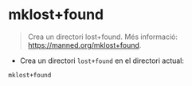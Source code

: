 # mklost+found

> Crea un directori lost+found.
> Més informació: <https://manned.org/mklost+found>.

- Crea un directori `lost+found` en el directori actual:

`mklost+found`
